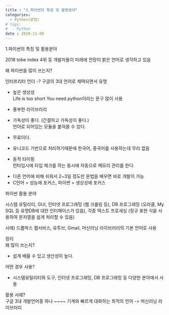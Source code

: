 ```yaml
---
title : "1.파이썬의 특징 및 활용분야"
categories:
  - Python(문법)
# tags:
#  - Python
date : 2020-11-09
---
```


1.파이썬의 특징 및 활용분야   

2018 tobe index 4위 등 개발자들이 미래에 전망이 밝은 언어로 생각하고 있음   

왜 파이썬을 많이 쓰는지?  

인터프리터 언더 -? 구글의 3대 언어로 채택되면서 유명  

- 높은 생상성  
 Life is too short You need python이라는 문구 많이 사용 

- 풍부한 라이브러리   

- 가독성이 좋다. (간결하고 가독성이 좋다.)  
언어로 되어있는 모듈을 붙혀쓸 수 있다. 

- 무료이다.   

- 유니코드 기반으로 처리하기때문에 한국어, 중국어를 사용하는데 무리 없음  

- 동적 타이핑  
런타임시에 타입 체크를 하는 동시에 자동으로 메모리 관리를 한다.  

* 다른 언어에 비해 쉬워서 2~3일 정도만 문법을 배우면 바로 개발이 가능  
* C언어 = 성능에 포커스, 파이쎤 = 생상성에 포커스  

파이썬 활용 분야  

시스템 유틸리티, GUI, 인터넷 프로그래밍 (웹 크롤링 등), DB 프로그래밍 (오라클, My SQL 등 유명DB에 대한 인터페이스가 있음), 
각종 텍스트 프로세싱 (정규 표현 식을 사용하여 문자열을 쉽게 처리할 수 있음)   

사례) 드롭박스 웹서비스, 유투브, Gmail, 머신러닝 라이브러리의 기본 언어로 사용  

정리  
왜 많이 쓰는지?   
 - 쉽게 배울 수 있고 생산성이 높다.  

어떤 경우 사용?  
 - 시스템유틸리티와 도구, 인터넷 프로그래밍, DB 프로그래밍 등 다양한 분야에서 사용   

활용 사례?  
 구글 3대 개발언어중 하나 ~~~~ 기계와 빠르게 대화하는 최적의 언어 -> 머신러닝 라이브러리  
